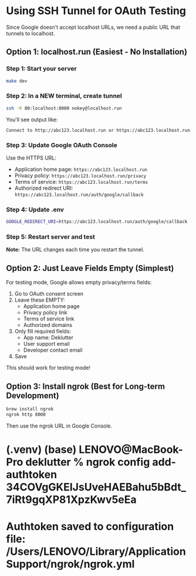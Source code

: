 # Using SSH Tunnel for OAuth Testing

Since Google doesn't accept localhost URLs, we need a public URL that tunnels to localhost.

## Option 1: localhost.run (Easiest - No Installation)

### Step 1: Start your server
```bash
make dev
```

### Step 2: In a NEW terminal, create tunnel
```bash
ssh -R 80:localhost:8000 nokey@localhost.run
```

You'll see output like:
```
Connect to http://abc123.localhost.run or https://abc123.localhost.run
```

### Step 3: Update Google OAuth Console
Use the HTTPS URL:
- Application home page: `https://abc123.localhost.run`
- Privacy policy: `https://abc123.localhost.run/privacy`
- Terms of service: `https://abc123.localhost.run/terms`
- Authorized redirect URI: `https://abc123.localhost.run/auth/google/callback`

### Step 4: Update .env
```bash
GOOGLE_REDIRECT_URI=https://abc123.localhost.run/auth/google/callback
```

### Step 5: Restart server and test

**Note:** The URL changes each time you restart the tunnel.

## Option 2: Just Leave Fields Empty (Simplest)

For testing mode, Google allows empty privacy/terms fields:

1. Go to OAuth consent screen
2. Leave these EMPTY:
   - Application home page
   - Privacy policy link
   - Terms of service link
   - Authorized domains
3. Only fill required fields:
   - App name: Deklutter
   - User support email
   - Developer contact email
4. Save

This should work for testing mode!

## Option 3: Install ngrok (Best for Long-term Development)

```bash
brew install ngrok
ngrok http 8000
```

Then use the ngrok URL in Google Console.


# (.venv) (base) LENOVO@MacBook-Pro deklutter % ngrok config add-authtoken 34COVgGKEIJsUveHAEBahu5bBdt_7iRt9gqXP81XpzKwv5eEa
# Authtoken saved to configuration file: /Users/LENOVO/Library/Application Support/ngrok/ngrok.yml